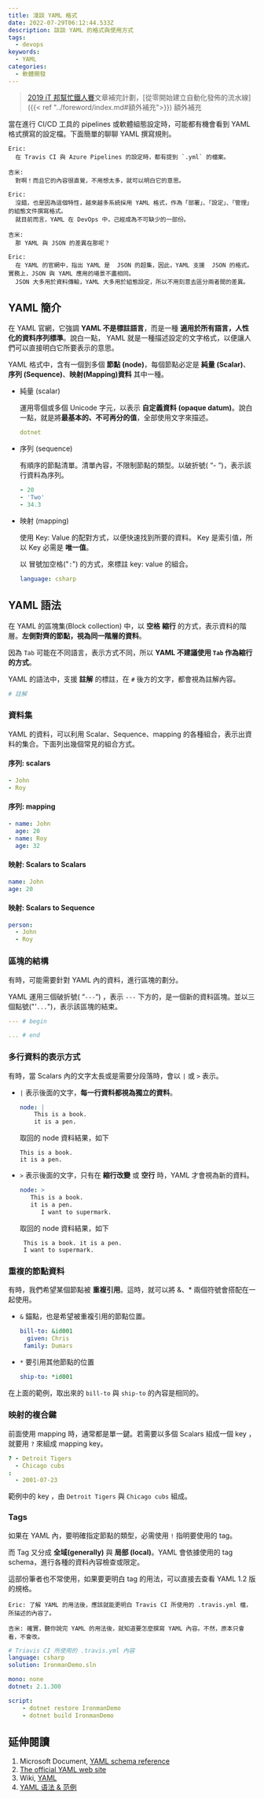 ```yaml
---
title: 淺談 YAML 格式
date: 2022-07-29T06:12:44.533Z
description: 談談 YAML 的格式與使用方式
tags:
  - devops
keywords:
  - YAML
categories:
  - 軟體開發
---
```


> [2019 iT 邦幫忙鐵人賽](https://ithelp.ithome.com.tw/users/20107551/ironman/1906)文章補完計劃，[從零開始建立自動化發佈的流水線]({{< ref "../foreword/index.md#額外補充">}}) 額外補充

當在進行 CI/CD 工具的 pipelines 或軟體組態設定時，可能都有機會看到 YAML 格式撰寫的設定檔。下面簡單的聊聊 YAML 撰寫規則。

<!--more-->

```Plan
Eric:
  在 Travis CI 與 Azure Pipelines 的設定時，都有提到 `.yml` 的檔案。

吉米:
  對啊！而且它的內容很直覺，不用想太多，就可以明白它的意思。

Eric:
  沒錯，也是因為這個特性，越來越多系統採用 YAML 格式，作為「部署」、「設定」、「管理」的組態文件撰寫格式。
  就目前而言，YAML 在 DevOps 中，己經成為不可缺少的一部份。 

吉米:
  那 YAML 與 JSON 的差異在那呢？

Eric:
  在 YAML 的官網中，指出 YAML 是  JSON 的超集，因此，YAML 支援  JSON 的格式。實務上，JSON 與 YAML 應用的場景不盡相同。
  JSON 大多用於資料傳輸，YAML 大多用於組態設定，所以不用刻意去區分兩者間的差異。
```

## YAML 簡介

在 YAML 官網，它強調 **YAML 不是標註語言**，而是一種 **適用於所有語言，人性化的資料序列標準**。說白一點， YAML 就是一種描述設定的文字格式，以便讓人們可以直接明白它所要表示的意思。

YAML 格式中，含有一個到多個 **節點 (node)**，每個節點必定是 **純量 (Scalar)**、**序列 (Sequence)**、**映射(Mapping)資料** 其中一種。

- 純量 (scalar)

  運用零個或多個 Unicode 字元，以表示 **自定義資料 (opaque datum)**。說白一點，就是將**最基本的、不可再分的值**，全部使用文字來描述。

  ```yaml
  dotnet
  ```

- 序列 (sequence)

  有順序的節點清單。清單內容，不限制節點的類型。以破折號( “- ”)，表示該行資料為序列。

  ```yaml
  - 20
  - 'Two'
  - 34.3
  ```

- 映射 (mapping)

  使用 Key: Value 的配對方式，以便快速找到所要的資料。 Key 是索引值，所以 Key 必需是 **唯一值**。

  以 冒號加空格("`:`") 的方式，來標註 key: value 的組合。

  ```yaml
  language: csharp
  ```

## YAML 語法

在 YAML 的區塊集(Block collection) 中，以 **空格** **縮行** 的方式，表示資料的階層。**左側對齊的節點，視為同一階層的資料**。

因為 `Tab` 可能在不同語言，表示方式不同，所以  **YAML 不建議使用 `Tab` 作為縮行的方式**。

YAML 的語法中，支援 **註解** 的標註，在 `#` 後方的文字，都會視為註解內容。

```yaml
# 註解
```

### 資料集

YAML 的資料，可以利用 Scalar、Sequence、mapping 的各種組合，表示出資料的集合。下面列出幾個常見的組合方式。

#### 序列: scalars

```yaml
- John
- Roy
```

#### 序列: mapping

```yaml
- name: John
  age: 20
- name: Roy
  age: 32
```

#### 映射: Scalars to Scalars

```yaml
name: John
age: 20
```

#### 映射: Scalars to Sequence

```yaml
person: 
  - John
  - Roy
```

### 區塊的結構

有時，可能需要針對 YAML 內的資料，進行區塊的劃分。

YAML 運用三個破折號( “`---`“) ，表示 `---` 下方的，是一個新的資料區塊。並以三個點號("'`...`")，表示該區塊的結束。

```yaml
--- # begin

... # end
```

### 多行資料的表示方式

有時，當 Scalars 內的文字太長或是需要分段落時，會以 `|` 或 `>` 表示。

- `|`  表示後面的文字，**每一行資料都視為獨立的資料**。

  ```yaml
  node: |
      This is a book.
      it is a pen.
  ```

  取回的 node 資料結果，如下

  ```log
  This is a book.
  it is a pen.
  ```

- `>` 表示後面的文字，只有在 **縮行改變** 或 **空行** 時，YAML 才會視為新的資料。

  ```yaml
  node: >
     This is a book.
     it is a pen.
        I want to supermark.
  ```

   取回的 node 資料結果，如下

  ```log
   This is a book. it is a pen.
   I want to supermark.
  ```

### 重複的節點資料

有時，我們希望某個節點被 **重複引用**。這時，就可以將 &、* 兩個符號會搭配在一起使用。

- `&` 錨點，也是希望被重複引用的節點位置。

  ```yaml
  bill-to: &id001
    given: Chris
   family: Dumars
  ```

- `*` 要引用其他節點的位置

  ```yaml
  ship-to: *id001
  ```

在上面的範例，取出來的 `bill-to` 與 `ship-to` 的內容是相同的。

### 映射的複合鍵

前面使用 mapping 時，通常都是單一鍵。若需要以多個 Scalars 組成一個 key ，就要用 `?` 來組成 mapping key。

```yaml
? - Detroit Tigers
  - Chicago cubs
:
  - 2001-07-23
```

範例中的 key ，由 `Detroit Tigers` 與 `Chicago cubs` 組成。

### Tags

如果在 YAML 內，要明確指定節點的類型，必需使用 `!` 指明要使用的 tag。

而 Tag 又分成 **全域(generally)** 與 **局部 (local)**。YAML 會依據使用的 tag schema，進行各種的資料內容檢查或限定。

這部份筆者也不常使用，如果要更明白 tag 的用法，可以直接去查看 YAML 1.2 版的規格。

```Plan
Eric: 了解 YAML 的用法後，應該就能更明白 Travis CI 所使用的 .travis.yml 檔，所描述的內容了。

吉米: 確實，聽你說完 YAML 的用法後，就知道要怎麼撰寫 YAML 內容。不然，原本只會看，不會改。
```

```yaml
# Triavis CI 所使用的 .travis.yml 內容
language: csharp
solution: IronmanDemo.sln

mono: none
dotnet: 2.1.300

script:
    - dotnet restore IronmanDemo
    - dotnet build IronmanDemo
```

## 延伸閱讀

1. Microsoft Document, [YAML schema reference](https://docs.microsoft.com/en-us/azure/devops/pipelines/yaml-schema?view=vsts&tabs=schema)
2. [The official YAML web site](http://yaml.org/)
3. Wiki, [YAML](https://zh.wikipedia.org/wiki/YAML)
4. [YAML 语法 & 范例](https://www.jianshu.com/p/44a035cdadad)
